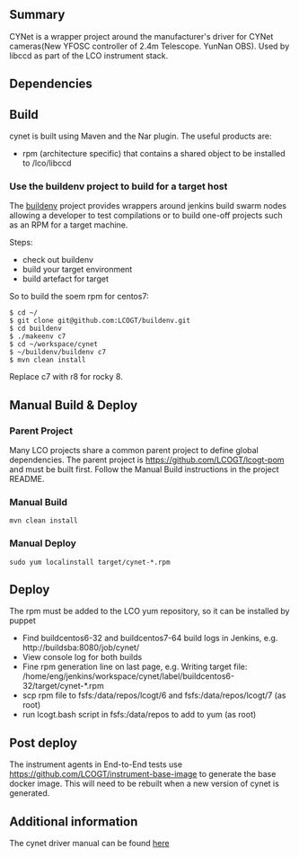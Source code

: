 ## Summary
CYNet is a wrapper project around the manufacturer's driver for CYNet cameras(New YFOSC controller of 2.4m Telescope. YunNan OBS). Used by libccd as part of the LCO instrument stack.

## Dependencies

## Build

cynet is built using Maven and the Nar plugin. The useful products are:

* rpm (architecture specific) that contains a shared object to be installed to /lco/libccd

### Use the buildenv project to build for a target host

The [buildenv](https://github.com/LCOGT/buildenv) project provides wrappers around jenkins build swarm nodes allowing a developer to test compilations
or to build one-off projects such as an RPM for a target machine.

Steps:
* check out buildenv
* build your target environment
* build artefact for target

So to build the soem rpm for centos7:

```console
$ cd ~/
$ git clone git@github.com:LCOGT/buildenv.git
$ cd buildenv
$ ./makeenv c7
$ cd ~/workspace/cynet
$ ~/buildenv/buildenv c7
$ mvn clean install
```

Replace c7 with r8 for rocky 8.


## Manual Build & Deploy
### Parent Project
Many LCO projects share a common parent project to define global dependencies. The parent project is
https://github.com/LCOGT/lcogt-pom and must be built first. Follow the Manual Build instructions in 
the project README.
### Manual Build
    mvn clean install
### Manual Deploy
    sudo yum localinstall target/cynet-*.rpm 
    
## Deploy
The rpm must be added to the LCO yum repository, so it can be installed by puppet
* Find buildcentos6-32 and buildcentos7-64 build logs in Jenkins, e.g. http://buildsba:8080/job/cynet/
* View console log for both builds
* Fine rpm generation line on last page, e.g. Writing target file: /home/eng/jenkins/workspace/cynet/label/buildcentos6-32/target/cynet-*.rpm
* scp rpm file to fsfs:/data/repos/lcogt/6 and fsfs:/data/repos/lcogt/7 (as root)
* run  lcogt.bash script in fsfs:/data/repos to add to yum (as root)

## Post deploy
The instrument agents in End-to-End tests use https://github.com/LCOGT/instrument-base-image to generate the base
docker image. This will need to be rebuilt when a new version of cynet is generated.


## Additional information

The cynet driver manual can be found [here](https://www.cynetccd.com/index.php?m=content&c=index&a=show&catid=127&id=167)

